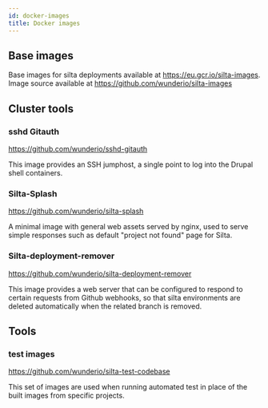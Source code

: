 ```yaml
---
id: docker-images
title: Docker images
---
```


## Base images

Base images for silta deployments available at https://eu.gcr.io/silta-images. Image source available at https://github.com/wunderio/silta-images

## Cluster tools

### sshd Gitauth
https://github.com/wunderio/sshd-gitauth

This image provides an SSH jumphost, a single point to log into the
Drupal shell containers.

### Silta-Splash
https://github.com/wunderio/silta-splash

A minimal image with general web assets served by nginx, used to serve simple responses such as default "project not found" page for Silta.

### Silta-deployment-remover
https://github.com/wunderio/silta-deployment-remover

This image provides a web server that can be configured to respond to certain requests from Github webhooks, so that silta environments are deleted automatically when the related branch is removed.

## Tools

### test images
https://github.com/wunderio/silta-test-codebase

This set of images are used when running automated test in place of the built
images from specific projects.
